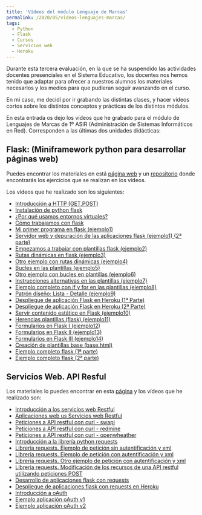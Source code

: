 ```yaml
---
title: 'Vídeos del módulo Lenguaje de Marcas'
permalink: /2020/05/videos-lenguajes-marcas/
tags:
  - Python
  - Flask
  - Cursos
  - Servicios web
  - Heroku
---
```


Durante esta tercera evaluación, en la que se ha suspendido las actividades docentes presenciales en el Sistema Educativo, los docentes nos hemos tenido que adaptar para ofrecer a nuestros alumnos los materiales necesarios y los medios para que pudieran seguir avanzando en el curso.

En mi caso, me decidí por  ir grabando las distintas clases, y hacer vídeos cortos sobre los distintos conceptos y prácticas de los distintos módulos.

En esta entrada os dejo los vídeos que he grabado para el módulo de Lenguajes de Marcas de 1º ASIR (Administración de Sistemas Informáticos en Red). Corresponden a las últimas dos unidades didácticas:

## Flask: (Miniframework python para desarrollar páginas web) 

Puedes encontrar los materiales en está [página web](https://fp.josedomingo.org/lmgs/u08/) y un [repositorio](https://github.com/josedom24/ejemplos_flask) donde encontrarás los ejercicios que se realizan en los vídeos.

Los vídeos que he realizado son los siguientes:

* [Introducción a HTTP (GET,POST)](https://www.youtube.com/watch?v=G8if3rk7L-I)
* [Instalación de python flask](https://www.youtube.com/watch?v=dk2AhFsZk_o)
* [¿Por qué usamos entornos virtuales?](https://www.youtube.com/watch?v=4dlqBy58S64)
* [Cómo trabajamos con flask](https://www.youtube.com/watch?v=GLWFh_j7RRA)
* [Mi primer programa en flask (ejemplo1)](https://www.youtube.com/watch?v=JrUOobwaxsw)
* [Servidor web y depuración de las aplicaciones flask (ejemplo1) (2ª parte)](https://www.youtube.com/watch?v=8pJAgwvcKbI)
* [Empezamos a trabajar con plantillas flask (ejemplo2)](https://www.youtube.com/watch?v=L6re-DJMPUI)
* [Rutas dinámicas en flask (ejemplo3)](https://www.youtube.com/watch?v=gXkAtLphwLs)
* [Otro ejemplo con rutas dinámicas (ejemplo4) ](https://www.youtube.com/watch?v=0hV1rXQo7oo)
* [Bucles en las plantillas (ejemplo5)](https://www.youtube.com/watch?v=BHugAp2P4oQ)
* [Otro ejemplo con bucles en plantillas (ejemplo6)](https://www.youtube.com/watch?v=ZaNjrsZ8AGc)
* [Instrucciones alternativas en las plantillas (ejemplo7)](https://www.youtube.com/watch?v=x8r6XwfPC14)
* [Ejemplo completo con if y for en las plantillas (ejemplo8)](https://www.youtube.com/watch?v=_bs1h4X3b_o)
* [Patrón diseño: Lista - Detalle (ejemplo9)](https://www.youtube.com/watch?v=rq4IRzfxP4U)
* [Despliegue de aplicación Flask en Heroku (1ª Parte)](https://www.youtube.com/watch?v=tbUPNcqZbPk)
* [Despliegue de aplicación Flask en Heroku (2ª Parte)](https://www.youtube.com/watch?v=zt9qRZ47Fao)
* [Servir contenido estático en Flask (ejemplo10)](https://www.youtube.com/watch?v=qYbUjEbq7Vw)
* [Herencias plantillas (flask) (ejemplo11)](https://www.youtube.com/watch?v=ro0ipYMhQqQ)
* [Formularios en Flask I (ejemplo12)](https://www.youtube.com/watch?v=78kw8L9tuYo)
* [Formularios en Flask II (ejemplo13)](https://www.youtube.com/watch?v=0zZAIye_u7o)
* [Formularios en Flask III (ejemplo14)](https://www.youtube.com/watch?v=TcuaRAg_hJc)
* [Creación de plantillas base (base.html)](https://www.youtube.com/watch?v=mqQm8bqcqI8)
* [Ejemplo completo flask (1ª parte)](https://www.youtube.com/watch?v=uAMVtWiGcJ4)
* [Ejemplo completo flask (2ª parte) ](https://www.youtube.com/watch?v=4aJa3GoV6G4)

## Servicios Web. API Resful

Los materiales lo puedes encontrar en esta [página](https://fp.josedomingo.org/lmgs/u09/) y los vídeos que he realizado son:

* [Introducción a los servicios web Restful](https://www.youtube.com/watch?v=CFN6TWAB-Is)
* [Aplicaciones web us Servicios web Restful](https://www.youtube.com/watch?v=E6fIJrU2apw)
* [Peticiones a API restful con curl - swapi](https://www.youtube.com/watch?v=1ioMPFucfRw)
* [Peticiones a API restful con curl - redmine](https://www.youtube.com/watch?v=xaR8eVx0TZI)
* [Peticiones a API restful con curl - openwheather](https://www.youtube.com/watch?v=-qIn06Jynzc)
* [Introducción a la librería python requests](https://www.youtube.com/watch?v=nFrmY_PUupc)
* [Librería requests. Ejemplo de petición sin autentificación y xml](https://www.youtube.com/watch?v=vurFjG7ueLk)
* [Librería requests. Ejemplo de petición con autentificación y xml](https://www.youtube.com/watch?v=JBCY9Opq8y8)
* [Librería requests. Otro ejemplo de petición con autentificación y xml](https://www.youtube.com/watch?v=ghxYo6B7xDI)
* [Librería requests. Modificación de los recursos de una API restful utilizando peticiones POST](https://www.youtube.com/watch?v=ObPfKUDAkEY)
* [Desarrollo de aplicaciones flask con requests](https://www.youtube.com/watch?v=KQ5FN7q4P_w)
* [Despliegue de aplicaciones flask con requests en Heroku](https://www.youtube.com/watch?v=VqbCTa-eyk4https://www.youtube.com/watch?v=VqbCTa-eyk4)
* [Introducción a oAuth](https://youtu.be/O82YeiZA5Ls)
* [Ejemplo aplicación oAuth v1](https://youtu.be/2EkZe66Q0Bo)
* [Ejemplo aplicación oAuth v2](https://youtu.be/98-PNRZ36tw)